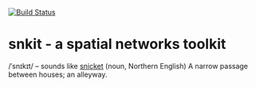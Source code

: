 [![Build Status](https://travis-ci.com/tomalrussell/snkit.png?branch=master)](https://travis-ci.com/tomalrussell/snkit)
<!--
TODO: enable after publication
[![License](https://img.shields.io/pypi/l/snkit.svg)](https://opensource.org/licenses/MIT)
[![PyPI version](https://img.shields.io/pypi/v/snkit.svg)](https://pypi.org/project/snkit/)
[![Conda Forge version](https://anaconda.org/conda-forge/snkit/badges/version.svg)](https://anaconda.org/conda-forge/snkit)
-->

# snkit - a spatial networks toolkit

/ˈsnɪkɪt/ – sounds like [snicket](https://en.oxforddictionaries.com/definition/snicket) (noun, Northern English) A narrow passage between houses; an alleyway.
